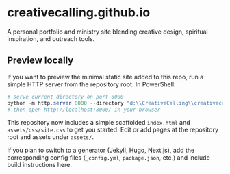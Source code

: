 # creativecalling.github.io

A personal portfolio and ministry site blending creative design, spiritual inspiration, and outreach tools.

## Preview locally

If you want to preview the minimal static site added to this repo, run a simple HTTP server from the repository root. In PowerShell:

```powershell
# serve current directory on port 8000
python -m http.server 8000 --directory "d:\\CreativeCalling\\creativecalling.github.io"
# then open http://localhost:8000/ in your browser
```

This repository now includes a simple scaffolded `index.html` and `assets/css/site.css` to get you started. Edit or add pages at the repository root and assets under `assets/`.

If you plan to switch to a generator (Jekyll, Hugo, Next.js), add the corresponding config files (`_config.yml`, `package.json`, etc.) and include build instructions here.
